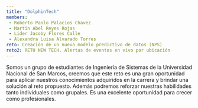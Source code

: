 ```yaml
---
title: "DolphinTech"
members:
 - Roberto Paolo Palacios Chavez
 - Martin Abel Reyes Rojas
 - Lider Jacoby Flores Calle
 - Alexandra Luisa Alvarado Torres
reto: Creación de un nuevo modelo predictivo de datos (NPS)
reto2: RETO NEW TECH. Alertas de eventos en vivo por ubicación
---
```


Somos un grupo de estudiantes de Ingeniería de Sistemas de la Universidad Nacional de San Marcos, creemos que este reto es una gran oportunidad para aplicar nuestros conocimientos adquiridos en la carrera y brindar una solución al reto propuesto. Además podremos reforzar nuestras habilidades tanto individuales como grupales. Es una excelente oportunidad para crecer como profesionales.